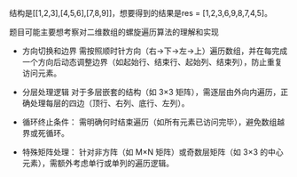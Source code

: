 结构是[[1,2,3],[4,5,6],[7,8,9]]，想要得到的结果是res = [1,2,3,6,9,8,7,4,5]。

题目可能主要想考察对二维数组的螺旋遍历算法的理解和实现

- 方向切换和边界
  需按照顺时针方向（右→下→左→上）遍历数组，并在每完成一个方向后动态调整边界（如起始行、结束行、起始列、结束列），防止重复访问元素。

- 分层处理逻辑
  对于多层嵌套的结构（如 3×3 矩阵），需逐层由外向内遍历，正确处理每层的四边（顶行、右列、底行、左列）。
- 循环终止条件：
  需明确何时结束遍历（如所有元素已访问完毕），避免数组越界或死循环。

- 特殊矩阵处理：
  针对非方阵（如 M×N 矩阵）或奇数层矩阵（如 3×3 的中心元素），需额外考虑单行或单列的遍历逻辑。
